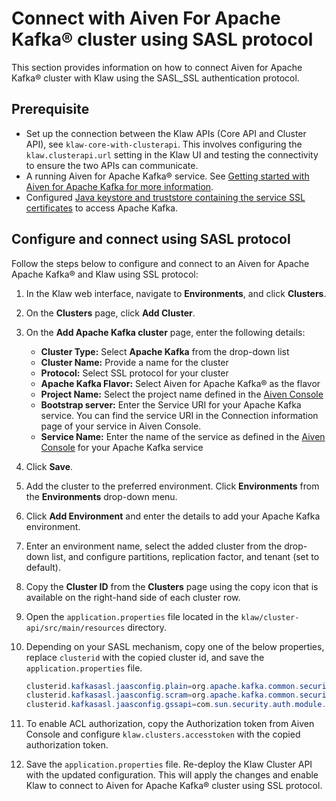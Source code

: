 # Connect with Aiven For Apache Kafka® cluster using SASL protocol

This section provides information on how to connect Aiven for
Apache Kafka® cluster with Klaw using the SASL_SSL authentication protocol.

## Prerequisite

- Set up the connection between the Klaw APIs (Core API and Cluster
  API), see `klaw-core-with-clusterapi`.
  This involves configuring the `klaw.clusterapi.url` setting in the
  Klaw UI and testing the connectivity to ensure the two APIs can
  communicate.
- A running Aiven for Apache Kafka® service. See [Getting started with
  Aiven for Apache Kafka for more
  information](https://docs.aiven.io/docs/products/kafka/getting-started.html).
- Configured [Java keystore and truststore containing the service SSL
  certificates](https://docs.aiven.io/docs/products/kafka/howto/keystore-truststore.html)
  to access Apache Kafka.

## Configure and connect using SASL protocol

Follow the steps below to configure and connect to an Aiven for Apache
Apache Kafka® and Klaw using SSL protocol:

1. In the Klaw web interface, navigate to **Environments**, and click
   **Clusters**.
2. On the **Clusters** page, click **Add Cluster**.
3. On the **Add Apache Kafka cluster** page, enter the following details:
   - **Cluster Type:** Select **Apache Kafka** from the drop-down list
   - **Cluster Name:** Provide a name for the cluster
   - **Protocol:** Select SSL protocol for your cluster
   - **Apache Kafka Flavor:** Select Aiven for Apache Kafka® as the flavor
   - **Project Name:** Select the project name defined in the [Aiven
     Console](https://console.aiven.io/)
   - **Bootstrap server:** Enter the Service URI for your Apache Kafka
     service. You can find the service URI in the Connection information
     page of your service in Aiven Console.
   - **Service Name:** Enter the name of the service as defined in the [Aiven Console](https://console.aiven.io/) for
     your Apache Kafka service
4. Click **Save**.
5. Add the cluster to the preferred environment. Click **Environments**
   from the **Environments** drop-down menu.
6. Click **Add Environment** and enter the details to add your Apache Kafka
   environment.
7. Enter an environment name, select the added cluster from the drop-down list, and configure partitions, replication
   factor, and tenant (set to default).
8. Copy the **Cluster ID** from the **Clusters** page using the copy
   icon that is available on the right-hand side of each cluster
   row.
9. Open the `application.properties` file located in the
   `klaw/cluster-api/src/main/resources` directory.
10. Depending on your SASL mechanism, copy one of the below properties, replace `clusterid` with the copied cluster id,
    and save the `application.properties` file.

    ```java
    clusterid.kafkasasl.jaasconfig.plain=org.apache.kafka.common.security.plain.PlainLoginModule required username='kwuser' password='kwuser-secret';
    clusterid.kafkasasl.jaasconfig.scram=org.apache.kafka.common.security.scram.ScramLoginModule required username='kwuser' password='kwuser-secret';
    clusterid.kafkasasl.jaasconfig.gssapi=com.sun.security.auth.module.Krb5LoginModule required useKeyTab=true storeKey=true keyTab="/location/kafka_client.keytab" principal="kafkaclient1@EXAMPLE.COM";
    ```

11. To enable ACL authorization, copy the Authorization token from
    Aiven Console and configure `klaw.clusters.accesstoken` with the
    copied authorization token.
12. Save the `application.properties` file. Re-deploy the Klaw Cluster API
    with the updated configuration. This will apply the changes and
    enable Klaw to connect to Aiven for Apache Kafka® cluster using SSL
    protocol.
